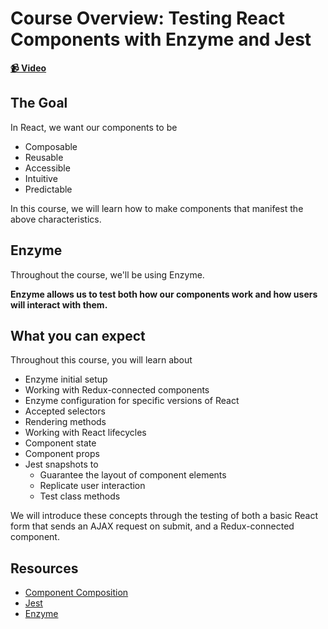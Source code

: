 # Course Overview: Testing React Components with Enzyme and Jest

**[📹 Video](https://egghead.io/lessons/react-course-overview-testing-react-components-with-enzyme-and-jest)**

## The Goal
In React, we want our components to be
- Composable
- Reusable
- Accessible
- Intuitive
- Predictable

In this course, we will learn how to make components that manifest the above characteristics.

## Enzyme
Throughout the course, we'll be using Enzyme.

**Enzyme allows us to test both how our components work and how users will interact with them.**

## What you can expect
Throughout this course, you will learn about
- Enzyme initial setup
- Working with Redux-connected components
- Enzyme configuration for specific versions of React
- Accepted selectors
- Rendering methods
- Working with React lifecycles
- Component state
- Component props
- Jest snapshots to
  - Guarantee the layout of component elements
  - Replicate user interaction
  - Test class methods

We will introduce these concepts through the testing of both a basic React form that sends an AJAX request on submit, and a Redux-connected component.

## Resources
- [Component Composition](https://dev.to/bouhm/thinking-in-react-component-composition-fp5)
- [Jest](https://jestjs.io/)
- [Enzyme](https://airbnb.io/projects/enzyme/)
